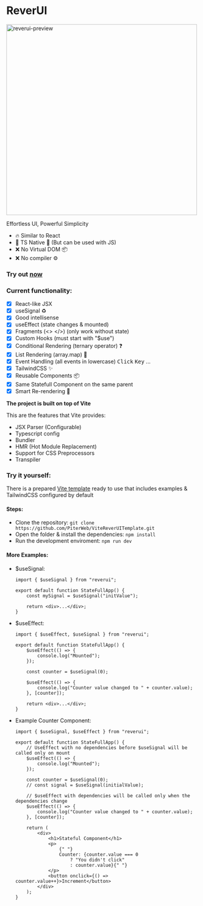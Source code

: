 # ReverUI

<img src="https://github.com/user-attachments/assets/88fd50a3-bb27-47c5-bdc7-618531ffc75c" alt="reverui-preview" width="500px" height="500px"/>

Effortless UI, Powerful Simplicity
- 🔥 Similar to React
- 🔑 TS Native 🔐 (But can be used with JS)
- ❌ No Virtual DOM 📦
- ❌ No compiler ⚙

### Try out [now](https://stackblitz.com/github/PiterWeb/ViteReverUITemplate)

### Current functionality:

-   [x] React-like JSX
-   [x] useSignal ♻
-   [x] Good intellisense
-   [x] useEffect (state changes & mounted)
-   [x] Fragments (<> </>) (only work without state)
-   [x] Custom Hooks (must start with "$use")
-   [x] Conditional Rendering (ternary operator) ❓
-   [x] List Rendering (array.map) 📜
-   [x] Event Handling (all events in lowercase) <kbd>Click</kbd> <kbd>Key</kbd> ...
-   [x] TailwindCSS ✨
-   [x] Reusable Components 📦
-   [x] Same Statefull Component on the same parent
-   [x] Smart Re-rendering 🧠

**The project is built on top of Vite**

This are the features that Vite provides:

-   JSX Parser (Configurable)
-   Typescript config
-   Bundler
-   HMR (Hot Module Replacement)
-   Support for CSS Preprocessors
-   Transpiler

### Try it yourself:

There is a prepared [Vite template](https://github.com/PiterWeb/ViteReverUITemplate) ready to use that includes examples & TailwindCSS configured by default

#### Steps:

-   Clone the repository: `git clone https://github.com/PiterWeb/ViteReverUITemplate.git`
-   Open the folder & install the dependencies: `npm install`
-   Run the development enviroment: `npm run dev`

#### More Examples:

-   $useSignal:

    ```tsx
    import { $useSignal } from "reverui";

    export default function StateFullApp() {
    	const mySignal = $useSignal("initValue");

    	return <div>...</div>;
    }
    ```

-   $useEffect:

    ```tsx
    import { $useEffect, $useSignal } from "reverui";

    export default function StateFullApp() {
    	$useEffect(() => {
    		console.log("Mounted");
    	});

    	const counter = $useSignal(0);

    	$useEffect(() => {
    		console.log("Counter value changed to " + counter.value);
    	}, [counter]);

    	return <div>...</div>;
    }
    ```

-   Example Counter Component:

    ```tsx
    import { $useSignal, $useEffect } from "reverui";

    export default function StateFullApp() {
    	// UseEffect with no dependencies before $useSignal will be called only on mount
    	$useEffect(() => {
    		console.log("Mounted");
    	});

    	const counter = $useSignal(0);
    	// const signal = $useSignal(initialValue);

    	// $useEffect with dependencies will be called only when the dependencies change
    	$useEffect(() => {
    		console.log("Counter value changed to " + counter.value);
    	}, [counter]);

    	return (
    		<div>
    			<h1>Stateful Component</h1>
    			<p>
    				{" "}
    				Counter: {counter.value === 0
    					? "You didn't click"
    					: counter.value}{" "}
    			</p>
    			<button onclick={() => counter.value++}>Increment</button>
    		</div>
    	);
    }
    ```
